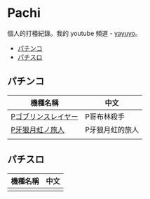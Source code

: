 # Pachi

個人的打檯紀錄。我的 youtube 頻道 - [yayuyo](https://yayuyo.yt)。

- [パチンコ](#パチンコ)
- [パチスロ](#パチスロ)

## パチンコ

| 機種名稱 | 中文 |
|-|-|
| [Pゴブリンスレイヤー](./ko/Pゴブリンスレイヤー/README.md) | P哥布林殺手 |
| [P牙狼月虹ノ旅人](./ko/P牙狼月虹ノ旅人/README.md) | P牙狼月虹的旅人 |
| [](./ko) | |

## パチスロ

| 機種名稱 | 中文 |
|-|-|
| | |
